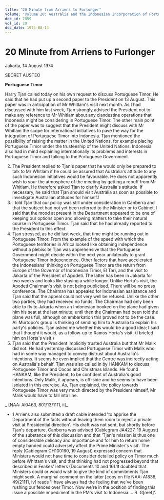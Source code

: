 ```yaml
---
title: "20 Minute from Arriens to Furlonger"
volume: "Volume 20: Australia and the Indonesian Incorporation of Portuguese Timor, 1974-1976"
doc_id: 7859
vol_id: 20
doc_date: 1974-08-14
---
```


# 20 Minute from Arriens to Furlonger

Jakarta, 14 August 1974

SECRET AUSTEO

**Portuguese Timor**

Harry Tjan called today on his own request to discuss Portuguese Timor. He said that he had put up a second paper to the President on 13 August. This paper was in anticipation of Mr Whitlam's visit next month. As I had discussed with him last week, Tjan strongly advised the President not to make any reference to Mr Whitlam about any clandestine operations that Indonesia might be considering in Portuguese Timor. The other main point of the paper was to suggest that the President might discuss with Mr Whitlam the scope for international initiatives to pave the way for the integration of Portuguese Timor into Indonesia. Tjan mentioned the possibility of raising the matter in the United Nations, for example placing Portuguese Timor under the trusteeship of the United Nations. Indonesia also had in mind explaining internationally its problems and interests in Portuguese Timor and talking to the Portuguese Government.

  2. The President replied to Tjan's paper that he would only be prepared to talk to Mr Whitlam if he could be assured that Australia's attitude to any such Indonesian initiatives would be favourable. He does not apparently wish to sour the atmosphere of the meeting by getting a rebuff from Mr Whitlam. He therefore asked Tjan to clarify Australia's attitude. If necessary, he said that Tjan should visit Australia as soon as possible to investigate Australian attitudes for himself.1
  3. I told Tjan that our policy was still under consideration in Canberra and that the subject had not yet been referred to the Minister or to Cabinet. I said that the mood at present in the Department appeared to be one of keeping our options open and allowing matters to take their natural course in Portuguese Timor. Tjan said that he had already reported to the President to this effect.
  4. Tjan stressed, as he did last week, that time might be running out in Portuguese Timor. From the example of the speed with which the Portuguese territories in Africa looked like obtaining independence without a plebiscite Tjan was apprehensive that the Portuguese Government might decide within the next year unilaterally to grant Portuguese Timor independence. Other factors that have accelerated the Indonesians' thinking on Portuguese Timor are the return from Europe of the Governor of Indonesian Timor, El Tari, and the visit to Jakarta of the President of Apodeti. The latter has been in Jakarta for two weeks and looks like staying a while longer. Unlike Horta's visit, the Apodeti Chairman's visit is not being publicised. There will be no press conference. The Chairman has appealed for Indonesian assistance and Tjan said that the appeal could not very well be refused. Unlike the other two parties, they had received no funds. The Chairman had only been able to fly to Jakarta when an Indonesian booked on the plane had given him his seat at the last minute; until then the Chairman had been told the plane was full, although on embarkation this proved not to be the case. Ali Murtopo's group is thinking of sending him to Australia to explain his party's policies. Tjan asked me whether this would be a good idea; I said that I thought it would, as a follow-up to Ramos Horta's visit. (I briefed him on Horta's visit.)
  5. Tjan said that the President implicitly trusted Australia but that Mr Malik did not. He had yesterday discussed Portuguese Timor with Malik who had in some way managed to convey distrust about Australia's intentions. It seems he even implied that the Centre was indirectly acting on Australia's behalf. Tjan was also called in by HANKAM to discuss Portuguese Timor and Cocos and Christmas Islands. He found HANKAM, like the President, to be confident of Australia's good intentions. Only Malik, it appears, is off-side and he seems to have been isolated in this exercise. As, Tjan explained, the policy towards Portuguese Timor was very much directed by the President himself, Mr Malik would have to fall into line.



_ [NAA: Al0463, 801/13/1111, ii]_

  * 1 Arriens also submitted a draft cable intended 'to apprise the Department of the facts without leaving them room to reject a private visit at Presidential direction'. His draft was not sent, but shortly before Tjan's departure, Canberra was advised (Cablegram JA4227, 19 August) of the substance of this discussion and that 'Tjan's mission is thus one of considerable delicacy and importance and for him to return home empty handed could adversely affect the Prime Minister's visit'. The reply (Cablegram CH100160, 19 August) expressed concern that Ministers would not have time to consider detailed policy on Timor much before Whittam's visit, and that thinking had not progressed beyond that described in Feakes' letters (Documents 10 and 16).1t doubted that Ministers could or would wish to give the kind of commitments Tjan might seek. A marginal comment on the latter [copy on file NAA: A1838, 49/21111, iv] reads 'I have always had the feeling that we've been rushing our fences over Timor. Now we're in the position of finding this issue a possible impediment in the PM's visit to Indonesia ... R. G[reet]'. 


